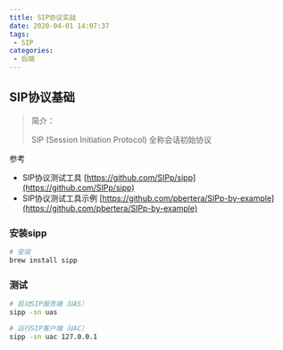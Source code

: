 ```yaml
---
title: SIP协议实战
date: 2020-04-01 14:07:37
tags:
 - SIP
categories:
 - 后端
---
```


## SIP协议基础

> 简介：
>
> SIP (Session Initiation Protocol) 全称会话初始协议

参考

* SIP协议测试工具 [https://github.com/SIPp/sipp](https://github.com/SIPp/sipp)
* SIP协议测试工具示例 [https://github.com/pbertera/SIPp-by-example](https://github.com/pbertera/SIPp-by-example)

### 安装sipp

```bash
# 安装
brew install sipp
```

<!-- more -->

### 测试

```bash
# 启动SIP服务端（UAS）
sipp -sn uas

# 运行SIP客户端（UAC）
sipp -sn uac 127.0.0.1
```

